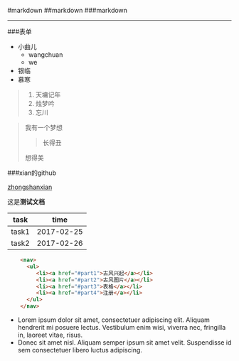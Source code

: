 #markdown
##markdown
###markdown
***
###表单
+ 小曲儿
	+ wangchuan
	+ we
+ 银临
+ 慕寒

>1. 天墉记年
>2. 烛梦吟
>3. 忘川

> 我有一个梦想
>> 长得丑
>
> 想得美

###xian的github

[zhongshanxian](https://github.com/zhongshanxian/Baidu-IFE-2017)

这是**测试文档**

|task|time|
|----|----|
|task1|2017-02-25|
|task2|2017-02-26|

```html
    <nav>
	  <ul>
	     <li><a href="#part1">古风兴起</a></li>
		 <li><a href="#part2">古风图片</a></li>
		 <li><a href="#part3">表格</a></li>
		 <li><a href="#part4">注册</a></li>
	  </ul>
	</nav>
```

*   Lorem ipsum dolor sit amet, consectetuer adipiscing elit.
    Aliquam hendrerit mi posuere lectus. Vestibulum enim wisi,
    viverra nec, fringilla in, laoreet vitae, risus.
*   Donec sit amet nisl. Aliquam semper ipsum sit amet velit.
    Suspendisse id sem consectetuer libero luctus adipiscing.